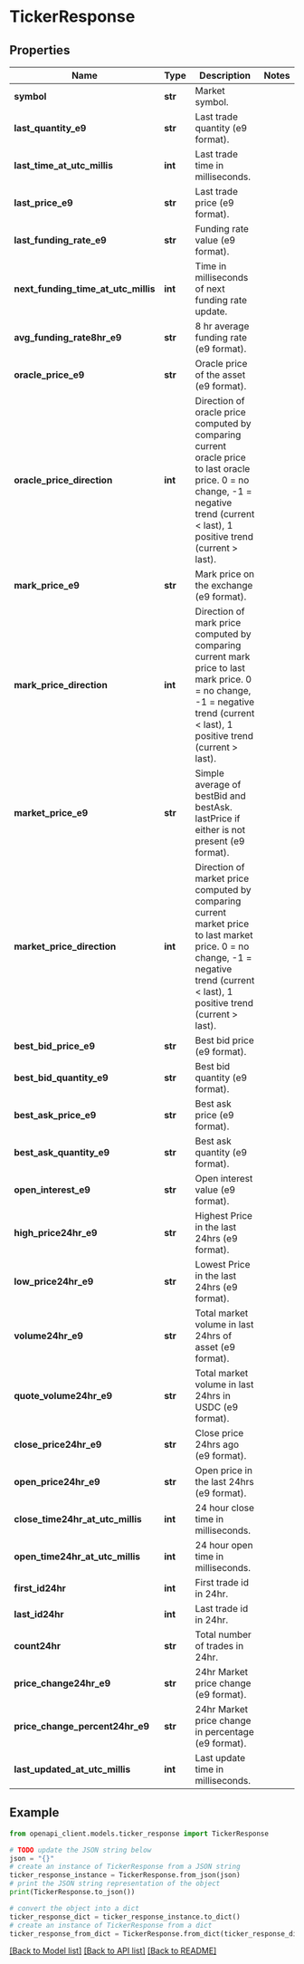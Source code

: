 # TickerResponse


## Properties

Name | Type | Description | Notes
------------ | ------------- | ------------- | -------------
**symbol** | **str** | Market symbol. | 
**last_quantity_e9** | **str** | Last trade quantity (e9 format). | 
**last_time_at_utc_millis** | **int** | Last trade time in milliseconds. | 
**last_price_e9** | **str** | Last trade price (e9 format). | 
**last_funding_rate_e9** | **str** | Funding rate value (e9 format). | 
**next_funding_time_at_utc_millis** | **int** | Time in milliseconds of next funding rate update. | 
**avg_funding_rate8hr_e9** | **str** | 8 hr average funding rate (e9 format). | 
**oracle_price_e9** | **str** | Oracle price of the asset (e9 format). | 
**oracle_price_direction** | **int** | Direction of oracle price computed by comparing current oracle price to last oracle price. 0 &#x3D; no change, -1 &#x3D; negative trend (current &lt; last), 1 positive trend (current &gt; last). | 
**mark_price_e9** | **str** | Mark price on the exchange (e9 format). | 
**mark_price_direction** | **int** | Direction of mark price computed by comparing current mark price to last mark price. 0 &#x3D; no change, -1 &#x3D; negative trend (current &lt; last), 1 positive trend (current &gt; last). | 
**market_price_e9** | **str** | Simple average of bestBid and bestAsk. lastPrice if either is not present (e9 format). | 
**market_price_direction** | **int** | Direction of market price computed by comparing current market price to last market price. 0 &#x3D; no change, -1 &#x3D; negative trend (current &lt; last), 1 positive trend (current &gt; last). | 
**best_bid_price_e9** | **str** | Best bid price (e9 format). | 
**best_bid_quantity_e9** | **str** | Best bid quantity (e9 format). | 
**best_ask_price_e9** | **str** | Best ask price (e9 format). | 
**best_ask_quantity_e9** | **str** | Best ask quantity (e9 format). | 
**open_interest_e9** | **str** | Open interest value (e9 format). | 
**high_price24hr_e9** | **str** | Highest Price in the last 24hrs (e9 format). | 
**low_price24hr_e9** | **str** | Lowest Price in the last 24hrs (e9 format). | 
**volume24hr_e9** | **str** | Total market volume in last 24hrs of asset (e9 format). | 
**quote_volume24hr_e9** | **str** | Total market volume in last 24hrs in USDC (e9 format). | 
**close_price24hr_e9** | **str** | Close price 24hrs ago (e9 format). | 
**open_price24hr_e9** | **str** | Open price in the last 24hrs (e9 format). | 
**close_time24hr_at_utc_millis** | **int** | 24 hour close time in milliseconds. | 
**open_time24hr_at_utc_millis** | **int** | 24 hour open time in milliseconds. | 
**first_id24hr** | **int** | First trade id in 24hr. | 
**last_id24hr** | **int** | Last trade id in 24hr. | 
**count24hr** | **str** | Total number of trades in 24hr. | 
**price_change24hr_e9** | **str** | 24hr Market price change (e9 format). | 
**price_change_percent24hr_e9** | **str** | 24hr Market price change in percentage (e9 format). | 
**last_updated_at_utc_millis** | **int** | Last update time in milliseconds. | 

## Example

```python
from openapi_client.models.ticker_response import TickerResponse

# TODO update the JSON string below
json = "{}"
# create an instance of TickerResponse from a JSON string
ticker_response_instance = TickerResponse.from_json(json)
# print the JSON string representation of the object
print(TickerResponse.to_json())

# convert the object into a dict
ticker_response_dict = ticker_response_instance.to_dict()
# create an instance of TickerResponse from a dict
ticker_response_from_dict = TickerResponse.from_dict(ticker_response_dict)
```
[[Back to Model list]](../README.md#documentation-for-models) [[Back to API list]](../README.md#documentation-for-api-endpoints) [[Back to README]](../README.md)


